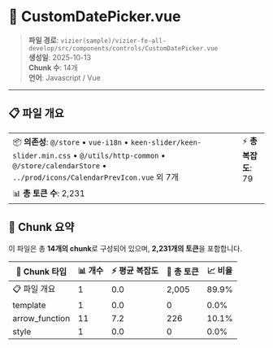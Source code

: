 # 📄 CustomDatePicker.vue

> **파일 경로**: `vizier(sample)/vizier-fe-all-develop/src/components/controls/CustomDatePicker.vue`  
> **생성일**: 2025-10-13  
> **Chunk 수**: 14개  
> **언어**: Javascript / Vue
---





## 📋 파일 개요

| | |
|--|--|
| 📦 **의존성**: `@/store` • `vue-i18n` • `keen-slider/keen-slider.min.css` • `@/utils/http-common` • `@/store/calendarStore` • `../prod/icons/CalendarPrevIcon.vue` 외 7개 | ⚡ **총 복잡도**: 79 |
| 📊 **총 토큰 수**: 2,231 |  |






## 🧩 Chunk 요약

이 파일은 총 **14개의 chunk**로 구성되어 있으며, **2,231개의 토큰**을 포함합니다.

| 🧩 Chunk 타입 | 📊 개수 | ⚡ 평균 복잡도 | 📝 총 토큰 | 📈 비율 |
|---------------|--------|-------------|----------|--------|
| 📋 파일 개요 | 1 | 0.0 | 2,005 | 89.9% |
| template | 1 | 0.0 | 0 | 0.0% |
| arrow_function | 11 | 7.2 | 226 | 10.1% |
| style | 1 | 0.0 | 0 | 0.0% |

